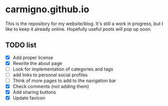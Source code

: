 # carmigno.github.io

This is the repository for my website/blog. It's still a work in progress, but I like to keep it already online. Hopefully useful posts will pop up soon. 

## TODO list
- [x] Add proper license
- [x] Rewrite the about page
- [ ] Look for implementation of categories and tags
- [ ] add links to personal social profiles
- [ ] Think of more pages to add to the navigation bar
- [x] Check comments (not adding them)
- [x] Add sharing buttons
- [x] Update favicon
